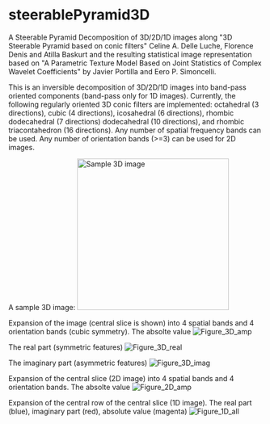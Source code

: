 # steerablePyramid3D
A Steerable Pyramid Decomposition of 3D/2D/1D images along "3D Steerable Pyramid based on conic filters"
Celine A. Delle Luche, Florence Denis and Atilla Baskurt and the resulting statistical image representation based on "A Parametric Texture Model Based on Joint Statistics of Complex Wavelet Coefficients" by Javier Portilla and Eero P. Simoncelli.

This is an inversible decomposition of 3D/2D/1D images into band-pass oriented components (band-pass only for 1D images). Currently, the following regularly oriented 3D conic filters are implemented: octahedral (3 directions), cubic (4 directions), icosahedral (6 directions), rhombic dodecahedral (7 directions) dodecahedral (10 directions), and rhombic triacontahedron (16 directions). Any number of spatial frequency bands can be used. Any number of orientation bands (>=3) can be used for 2D images.

A sample 3D image:
<img width="300" alt="Sample 3D image" src="https://github.com/user-attachments/assets/4bef7169-14e4-40c8-985f-c5bd18d43d09" />

Expansion of the image (central slice is shown) into 4 spatial bands and 4 orientation bands (cubic symmetry).
The absolte value
![Figure_3D_amp](https://github.com/user-attachments/assets/53a9912d-2c3e-4064-bcc5-64b315501105)

The real part (symmetric features)
![Figure_3D_real](https://github.com/user-attachments/assets/fb37e349-5b06-4837-8ac4-1e8bd1aafd4f)

The imaginary part (asymmetric features)
![Figure_3D_imag](https://github.com/user-attachments/assets/e73ab13e-7857-4ac6-80cc-c24062b8af83)

Expansion of the central slice (2D image) into 4 spatial bands and 4 orientation bands.
The absolte value
![Figure_2D_amp](https://github.com/user-attachments/assets/588310d1-4601-4b9a-9d8e-f01d7eb7e7a7)

Expansion of the central row of the central slice (1D image).
The real part (blue), imaginary part (red), absolute value (magenta)
![Figure_1D_all](https://github.com/user-attachments/assets/0f38d694-19d6-4fe2-931b-9f2aa31a4870)

